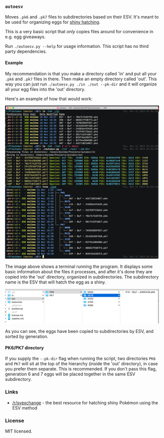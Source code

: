### `autoesv`

Moves `.pk6` and `.pk7` files to subdirectories based on their ESV. It's meant to be used for organizing eggs for [shiny hatching](https://www.reddit.com/r/SVExchange/).

This is a very basic script that *only* copies files around for convenience in e.g. egg giveaways.

Run `./autoesv.py --help` for usage information. This script has no third party dependencies.

#### Example

My recommendation is that you make a directory called 'in' and put all your `.pk6` and `.pk7` files in there. Then make an empty directory called 'out'. This way you can just run `./autoesv.py ./in ./out --pk-dir` and it will organize all your egg files into the 'out' directory.

Here's an example of how that would work:

<img src="https://raw.githubusercontent.com/msikma/autoesv/master/resources/example_1.png">

The image above shows a terminal running the program. It displays some basic information about the files it processes, and after it's done they are copied into the 'out' directory, organized in subdirectories. The subdirectory name is the ESV that will hatch the egg as a shiny.

<img src="https://raw.githubusercontent.com/msikma/autoesv/master/resources/example_2.png">

As you can see, the eggs have been copied to subdirectories by ESV, and sorted by generation.

#### PK6/PK7 directory

If you supply the `--pk-dir` flag when running the script, two directories `PK6` and `PK7` will sit at the top of the hierarchy (inside the 'out' directory), in case you prefer them separate. This is recommended. If you don't pass this flag, generation 6 and 7 eggs will be placed together in the same ESV subdirectory.

### Links

* [/r/svexchange](https://www.reddit.com/r/SVExchange/) - the best resource for hatching shiny Pokémon using the ESV method

### License

MIT licensed.
